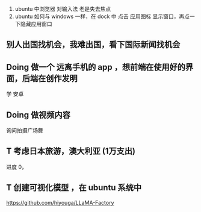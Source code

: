 
1. ubuntu 中浏览器 对输入法 老是失去焦点
2. ubuntu 如何与 windows 一样，在 dock 中 点击 应用图标 显示窗口，再点一下隐藏应用窗口

## 别人出国找机会，我难出国，看下国际新闻找机会

## Doing 做一个 远离手机的 app ，想前端在使用好的界面，后端在创作发明

学 安卓

## Doing 做视频内容 

询问拍摄广场舞

## T 考虑日本旅游，澳大利亚 (1万支出)

进度 0，

## T 创建可视化模型 ，在 ubuntu 系统中

https://github.com/hiyouga/LLaMA-Factory

